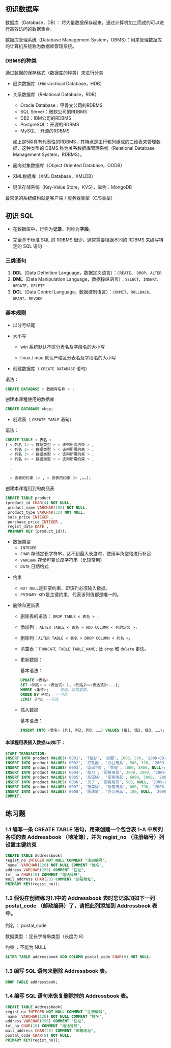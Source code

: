 ## 初识数据库

数据库（Database，DB）： 将大量数据保存起来，通过计算机加工而成的可以进行高效访问的数据集合。

数据库管理系统（Database Management System，DBMS）：用来管理数据库的计算机系统称为数据库管理系统。

### DBMS的种类

通过数据的保存格式（数据库的种类）来进行分类

- 层次数据库（Hierarchical Database，HDB）

- 关系数据库（Relational Database，RDB）

  - Oracle Database：甲骨文公司的RDBMS
  - SQL Server：微软公司的RDBMS
  - DB2：IBM公司的RDBMS
  - PostgreSQL：开源的RDBMS
  - MySQL：开源的RDBMS

  如上是5种具有代表性的RDBMS，其特点是由行和列组成的二维表来管理数据，这种类型的 DBMS 称为关系数据库管理系统（Relational Database Management System，RDBMS）。

- 面向对象数据库（Object Oriented Database，OODB）

- XML数据库（XML Database，XMLDB）

- 键值存储系统（Key-Value Store，KVS），举例：MongoDB

最常见的系统结构就是客户端 / 服务器类型（C/S类型）

## 初识 SQL

- 在数据库中，行称为**记录**，列称为**字段**。

- 完全基于标准 SQL 的 RDBMS 很少，通常需要根据不同的 RDBMS 来编写特定的 SQL 语句

### 三类语句

1. **DDL**（Data Definition Language，数据定义语言）：`CREATE`、 `DROP`、`ALTER`
2. **DML**（Data Manipulation Language，数据操纵语言）：`SELECT`、`INSERT`、`UPDATE`、`DELETE`
3. **DCL**（Data Control Language，数据控制语言）：`COMMIT`、`ROLLBACK`、`GRANT`、`REVOKE`

### 基本规则

* 以分号结尾

* 大小写

  - win 系统默认不区分表名及字段名的大小写

  - linux / mac 默认严格区分表名及字段名的大小写

- 创建数据库（ `CREATE DATABASE` 语句）

语法：

```sql
CREATE DATABASE < 数据库名称 > ;
```

创建本课程使用的数据库

```sql
CREATE DATABASE shop;
```

* 创建表（ `CREATE TABLE` 语句）

语法：

```sql
CREATE TABLE < 表名 >
( < 列名 1> < 数据类型 > < 该列所需约束 > ,
  < 列名 2> < 数据类型 > < 该列所需约束 > ,
  < 列名 3> < 数据类型 > < 该列所需约束 > ,
  < 列名 4> < 数据类型 > < 该列所需约束 > ,
  .
  .
  .
  < 该表的约束 1> , < 该表的约束 2> ,……);
```

创建本课程用到的商品表

```sql
CREATE TABLE product
(product_id CHAR(4) NOT NULL,
 product_name VARCHAR(100) NOT NULL,
 product_type VARCHAR(32) NOT NULL,
 sale_price INTEGER ,
 purchase_price INTEGER ,
 regist_date DATE ,
 PRIMARY KEY (product_id));
```

- 数据类型
  - `INTEGER` 
  - `CHAR` 存储定长字符串，达不到最大长度时，使用半角空格进行补足
  - `VARCHAR` 存储可变长度字符串（比较常用）
  - `DATE` 日期格式

* 约束
  - `NOT NULL`是非空约束，即该列必须输入数据。
  - `PRIMARY KEY`是主键约束，代表该列值都是唯一的。

* 删除和更新表

  - 删除表的语法： ```DROP TABLE < 表名 > ;```

  - 添加列： ```ALTER TABLE < 表名 > ADD COLUMN < 列的定义 >;```

  - 删除列：```ALTER TABLE < 表名 > DROP COLUMN < 列名 >;```

  - 清空表：```TRUNCATE TABLE TABLE_NAME;``` 比 `drop` 和 `delete` 更快。

  - 更新数据：

    基本语法：

    ```sql
    UPDATE <表名>
    SET <列名> = <表达式> [, <列名2>=<表达式2>...];  
    WHERE <条件>;  -- 可选，非常重要。
    ORDER BY 子句;  --可选
    LIMIT 子句; --可选
    ```

  - 插入数据

    基本语法：

    ```sql
    INSERT INTO <表名> (列1, 列2, 列3, ……) VALUES (值1, 值2, 值3, ……);  
    ```

#### 本课程用表插入数据sql如下：

```sql
START TRANSACTION;
INSERT INTO product VALUES('0001', 'T恤衫', '衣服', 1000, 500, '2009-09-20');
INSERT INTO product VALUES('0002', '打孔器', '办公用品', 500, 320, '2009-09-11');
INSERT INTO product VALUES('0003', '运动T恤', '衣服', 4000, 2800, NULL);
INSERT INTO product VALUES('0004', '菜刀', '厨房用具', 3000, 2800, '2009-09-20');
INSERT INTO product VALUES('0005', '高压锅', '厨房用具', 6800, 5000, '2009-01-15');
INSERT INTO product VALUES('0006', '叉子', '厨房用具', 500, NULL, '2009-09-20');
INSERT INTO product VALUES('0007', '擦菜板', '厨房用具', 880, 790, '2008-04-28');
INSERT INTO product VALUES('0008', '圆珠笔', '办公用品', 100, NULL, '2009-11-11');
COMMIT;
```

## 练习题

### 1.1 编写一条 CREATE TABLE 语句，用来创建一个包含表 1-A 中所列各项的表 Addressbook （地址簿），并为 regist_no （注册编号）列设置主键约束

```sql
CREATE TABLE Addressbook(
regist_no INTEGER NOT NULL COMMENT "注册编号",
`name` VARCHAR(128) NOT NULL COMMENT "姓名",
address VARCHAR(256) COMMENT "住址",
tel_no CHAR(10) COMMENT "电话号码",
mail_address CHAR(20) COMMENT "邮箱地址",
PRIMARY KEY(regist_no));
```

### 1.2 假设在创建练习1.1中的 Addressbook 表时忘记添加如下一列 postal_code （邮政编码）了，请把此列添加到 Addressbook 表中。

列名 ： postal_code

数据类型 ：定长字符串类型（长度为 8）

约束 ：不能为 NULL

```sql
ALTER TABLE addressbook ADD COLUMN postal_code CHAR(8) NOT NULL;
```

### 1.3 编写 SQL 语句来删除 Addressbook 表。

```SQL
DROP TABLE addressbook;
```

### 1.4 编写 SQL 语句来恢复删除掉的 Addressbook 表。

```SQL
CREATE TABLE Addressbook(
regist_no INTEGER NOT NULL COMMENT "注册编号",
`name` VARCHAR(128) NOT NULL COMMENT "姓名",
address VARCHAR(256) COMMENT "住址",
tel_no CHAR(10) COMMENT "电话号码",
mail_address CHAR(20) COMMENT "邮箱地址",
postal_code CHAR(8) NOT NULL,
PRIMARY KEY(regist_no));
```

